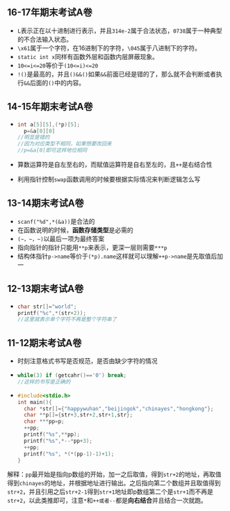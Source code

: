 ## 16-17年期末考试A卷

- `L`表示正在以十进制进行表示，并且`314e-2`属于合法状态，`0738`属于一种典型的不合法输入状态。
- `\x61`属于一个字符，在16进制下的字符，`\045`属于八进制下的字符。
- `static int x`同样有函数外层和函数内层屏蔽现象。
- `10<=i<=20`等价于`(10<=i)<=20`
- `!()`是最高的，并且`()&&()`如果`&&`前面已经是错的了，那么就不会判断或者执行`&&`后面的`()`中的内容。

##  14-15年期末考试A卷

- ```c#
  int a[5][5],(*p)[5];
  	p=&a[0][0]
  //明显是错的
  //因为对应类型不相同，如果想要改回来
  //p=&a[0]即可这样地位相同 
  ```

- 算数运算符是自左至右的，而赋值运算符是自右至左的，且`++`是右结合性

- 利用指针控制`swap`函数调用的时候要根据实际情况来判断逻辑怎么写

## 13-14期末考试A卷

- `scanf("%d",*(&a))`是合法的
- 在函数说明的时候，**函数存储类型**是必需的
- `(~，~，~)`以最后一项为最终答案
- 指向指针的指针只能用`**p`来表示，更深一层则需要`***p`
- 结构体指针`p->name`等价于`(*p).name`这样就可以理解`++p->name`是先取值后加一

## 12-13期末考试A卷

- ```c
  char str[]="world";
  printf("%c",*(str+2));
  //这里就表示单个字符不再是整个字符串了
  ```

## 11-12期末考试A卷

- 时刻注意格式书写是否规范，是否由缺少字符的情况

- ```c
  while(3) if (getcahr()=='0') break;
  //这样的书写是正确的
  ```

- ```c
  #include<stdio.h>
  int main(){
  	char *str[]={"happywuhan","beijingok","chinayes","hongkong"};
  	char **p[]={str+3,str+2,str+1,str};
  	char ***pp=p;
  	++pp;
  	printf("%s",**pp);
  	printf("%s",*--*pp+3);
  	++pp;
  	printf("%s", *(*(pp-1)-1)+1);
  }
  
  ```

解释：`pp`最开始是指向p数组的开始，加一之后取值，得到`str+2`的地址，再取值得到`chinayes`的地址，并根据地址进行输出。之后指向第二个数组并且取值得到`str+2`，并且引用之后`str+2-1`得到`str+1`地址即p数组第二个是`str+1`而不再是`str+2`，以此类推即可，注意`*`和`++或者--`都是**向右结合**并且结合一次就跑。